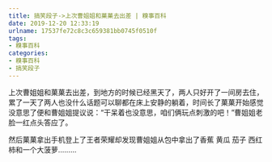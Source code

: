 ```yaml
---
title: 搞笑段子->上次曹姐姐和菓菓去出差 | 糗事百科
date: 2019-12-20 12:33:19
urlname: 17537fe72c8c3c659381bb0745f0510f
tags: 
- 糗事百科
categories:
- 糗事百科
- 搞笑段子
---
```

上次曹姐姐和菓菓去出差，到地方的时候已经黑天了，两人只好开了一间房去住，累了一天了两人也没什么话题可以聊都在床上安静的躺着，时间长了菓菓开始感觉没意思了便和曹姐姐提议说：“干呆着也没意思，咱们俩玩点刺激的吧！”曹姐姐老脸一红点头答应了。

然后菓菓拿出手机登上了王者荣耀却发现曹姐姐从包中拿出了香蕉 黄瓜 茄子 西红柿和一个大菠萝………


